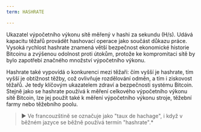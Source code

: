 ```yaml
---
term: HASHRATE

---
```

Ukazatel výpočetního výkonu sítě měřený v hashi za sekundu (H/s). Udává kapacitu těžařů provádět hashovací operace jako součást důkazu práce. Vysoká rychlost hashrate znamená větší bezpečnost ekonomické historie Bitcoinu a zvýšenou odolnost proti útokům, protože ke kompromitaci sítě by bylo zapotřebí značného množství výpočetního výkonu.

Hashrate také vypovídá o konkurenci mezi těžaři: čím vyšší je hashrate, tím vyšší je obtížnost těžby, což ovlivňuje rozdělování odměn, a tím i ziskovost těžařů. Je tedy klíčovým ukazatelem zdraví a bezpečnosti systému Bitcoin. Stejně jako se hashrate používá k měření celkového výpočetního výkonu sítě Bitcoin, lze jej použít také k měření výpočetního výkonu stroje, těžební farmy nebo těžebního poolu.

> ► Ve francouzštině se označuje jako "taux de hachage", i když v běžném jazyce se běžně používá termín "hashrate".*